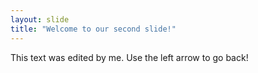 ```yaml
---
layout: slide
title: "Welcome to our second slide!"
---
```

This text was edited by me.
Use the left arrow to go back!
